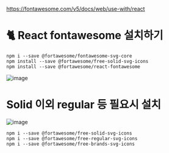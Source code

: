 https://fontawesome.com/v5/docs/web/use-with/react

# 🐈 React fontawesome 설치하기

```
npm i --save @fortawesome/fontawesome-svg-core
npm install --save @fortawesome/free-solid-svg-icons
npm install --save @fortawesome/react-fontawesome
```


![image](https://github.com/hyunju960429/React/assets/145514544/d13b5bcc-86ae-42df-861e-b502b8c8c8c8)




# Solid 이외 regular 등 필요시 설치

![image](https://github.com/hyunju960429/React/assets/145514544/93e06398-3feb-40f8-816d-584614d4e75b)


```
npm i --save @fortawesome/free-solid-svg-icons
npm i --save @fortawesome/free-regular-svg-icons
npm i --save @fortawesome/free-brands-svg-icons
```
